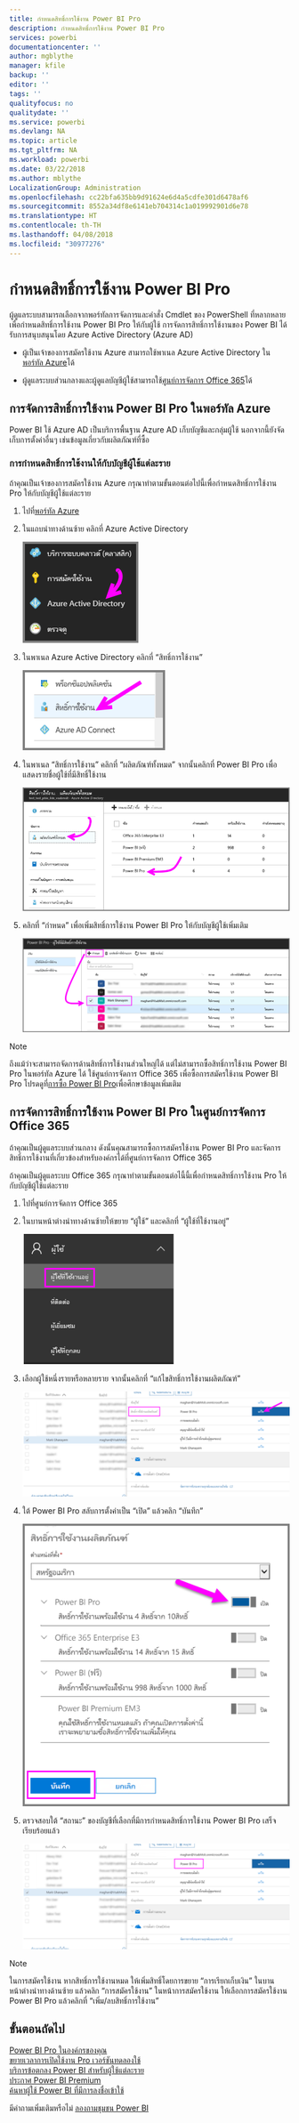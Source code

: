 ```yaml
---
title: กำหนดสิทธิ์การใช้งาน Power BI Pro
description: กำหนดสิทธิ์การใช้งาน Power BI Pro
services: powerbi
documentationcenter: ''
author: mgblythe
manager: kfile
backup: ''
editor: ''
tags: ''
qualityfocus: no
qualitydate: ''
ms.service: powerbi
ms.devlang: NA
ms.topic: article
ms.tgt_pltfrm: NA
ms.workload: powerbi
ms.date: 03/22/2018
ms.author: mblythe
LocalizationGroup: Administration
ms.openlocfilehash: cc22bfa635bb9d91624e6d4a5cdfe301d6478af6
ms.sourcegitcommit: 8552a34df8e6141eb704314c1a019992901d6e78
ms.translationtype: HT
ms.contentlocale: th-TH
ms.lasthandoff: 04/08/2018
ms.locfileid: "30977276"
---
```

# <a name="assigning-power-bi-pro-licenses"></a>กำหนดสิทธิ์การใช้งาน Power BI Pro

ผู้ดูแลระบบสามารถเลือกจากพอร์ทัลการจัดการและคำสั่ง Cmdlet ของ PowerShell ที่หลากหลายเพื่อกำหนดสิทธิ์การใช้งาน Power BI Pro ให้กับผู้ใช้ การจัดการสิทธิ์การใช้งานของ Power BI ได้รับการสนุบสนุนโดย Azure Active Directory (Azure AD)

* ผู้เป็นเจ้าของการสมัครใช้งาน Azure สามารถใช้พาเนล Azure Active Directory ใน[พอร์ทัล Azure](https://ms.portal.azure.com/#@microsoft.onmicrosoft.com/dashboard/private/39bc3cf7-31a4-43f6-954c-f2d69ca2f0)ได้ 

* ผู้ดูแลระบบส่วนกลางและผู้ดูแลบัญชีผู้ใช้สามารถใช้[ศูนย์การจัดการ Office 365](https://portal.office.com/AdminPortal/Home#/homepage)ได้

## <a name="managing-power-bi-pro-licenses-in-the-azure-portal"></a>การจัดการสิทธิ์การใช้งาน Power BI Pro ในพอร์ทัล Azure

Power BI ใช้ Azure AD เป็นบริการพื้นฐาน Azure AD เก็บบัญชีและกลุ่มผู้ใช้ นอกจากนี้ยังจัดเก็บการตั้งค่าอื่นๆ เช่นข้อมูลเกี่ยวกับผลิตภัณฑ์ที่ซื้อ

### <a name="assigning-licenses-to-individual-user-accounts"></a>การกำหนดสิทธิ์การใช้งานให้กับบัญชีผู้ใช้แต่ละราย

ถ้าคุณเป็นเจ้าของการสมัครใช้งาน Azure กรุณาทำตามขั้นตอนต่อไปนี้เพื่อกำหนดสิทธิ์การใช้งาน Pro ให้กับบัญชีผู้ใช้แต่ละราย

1. ไปที่[พอร์ทัล Azure](https://ms.portal.azure.com/#@microsoft.onmicrosoft.com/dashboard/private/39bc3cf7-31a4-43f6-954c-f2d69ca2f0) 

2. ในแถบนำทางด้านซ้าย คลิกที่ Azure Active Directory

    ![รูปภาพ](media/service-assigning-power-bi-pro-licenses/service-assigning-power-bi-pro-licenses-01.png)

3. ในพาเนล Azure Active Directory คลิกที่ “สิทธิ์การใช้งาน”

    ![รูปภาพ](media/service-assigning-power-bi-pro-licenses/service-assigning-power-bi-pro-licenses-02.png)

4. ในพาเนล “สิทธิ์การใช้งาน” คลิกที่ “ผลิตภัณฑ์ทั้งหมด” จากนั้นคลิกที่ Power BI Pro เพื่อแสดงรายชื่อผู้ใช้ที่มีสิทธิ์ใช้งาน

    ![รูปภาพ](media/service-assigning-power-bi-pro-licenses/service-assigning-power-bi-pro-licenses-03.png)

5. คลิกที่ “กำหนด” เพื่อเพิ่มสิทธิ์การใช้งาน Power BI Pro ให้กับบัญชีผู้ใช้เพิ่มเติม

    ![รูปภาพ](media/service-assigning-power-bi-pro-licenses/service-assigning-power-bi-pro-licenses-04.png)

> [!NOTE]
> ถึงแม้ว่าจะสามารถจัดการด้านสิทธิ์การใช้งานส่วนใหญ่ได้ แต่ไม่สามารถซื้อสิทธิ์การใช้งาน Power BI Pro ในพอร์ทัล Azure ได้ ใช้ศูนย์การจัดการ Office 365 เพื่อซื้อการสมัครใช้งาน Power BI Pro โปรดดูที่[การซื้อ Power BI Pro](https://docs.microsoft.com/en-us/power-bi/service-admin-purchasing-power-bi-pro)เพื่อศึกษาข้อมูลเพิ่มเติม
>

## <a name="managing-power-bi-pro-licenses-in-the-office-365-admin-center"></a>การจัดการสิทธิ์การใช้งาน Power BI Pro ในศูนย์การจัดการ Office 365

ถ้าคุณเป็นผู้ดูแลระบบส่วนกลาง ดังนั้นคุณสามารถซื้อการสมัครใช้งาน Power BI Pro และจัดการสิทธิ์การใช้งานที่เกี่ยวข้องสำหรับองค์กรได้ที่ศูนย์การจัดการ Office 365

ถ้าคุณเป็นผู้ดูแลระบบ Office 365 กรุณาทำตามขั้นตอนต่อไนี้นี้เพื่อกำหนดสิทธิ์การใช้งาน Pro ให้กับบัญชีผู้ใช้แต่ละราย

1. ไปที่ศูนย์การจัดการ Office 365

2. ในบานหน้าต่างนำทางด้านซ้ายให้ขยาย “ผู้ใช้” และคลิกที่ “ผู้ใช้ที่ใช้งานอยู่”

    ![รูปภาพ](media/service-assigning-power-bi-pro-licenses/service-assigning-power-bi-pro-licenses-05.png)

3. เลือกผู้ใช้หนึ่งรายหรือหลายราย จากนั้นคลิกที่ “แก้ไขสิทธิ์การใช้งานผลิตภัณฑ์”

    ![รูปภาพ](media/service-assigning-power-bi-pro-licenses/service-assigning-power-bi-pro-licenses-06.png)

4. ใต้ Power BI Pro สลับการตั้งค่าเป็น “เปิด” แล้วคลิก “บันทึก”

    ![รูปภาพ](media/service-assigning-power-bi-pro-licenses/service-assigning-power-bi-pro-licenses-07.png)

5. ตรวจสอบใต้ “สถานะ” ของบัญชีที่เลือกที่มีการกำหนดสิทธิ์การใช้งาน Power BI Pro เสร็จเรียบร้อยแล้ว

    ![รูปภาพ](media/service-assigning-power-bi-pro-licenses/service-assigning-power-bi-pro-licenses-08.png)

> [!NOTE]
> ในการสมัครใช้งาน หากสิทธิ์การใช้งานหมด ให้เพิ่มสิทธิ์โดยการขยาย “การเรียกเก็บเงิน” ในบานหน้าต่างนำทางด้านซ้าย แล้วคลิก “การสมัครใช้งาน” ในหน้าการสมัครใช้งาน ให้เลือกการสมัครใช้งาน Power BI Pro แล้วคลิกที่ “เพิ่ม/ลบสิทธิ์การใช้งาน”
>

## <a name="next-steps"></a>ขั้นตอนถัดไป
[Power BI Pro ในองค์กรของคุณ](service-admin-power-bi-pro-in-your-organization.md)
</br>
[ขยายเวลาการเปิดใช้งาน Pro เวอร์ชันทดลองใช้](service-extended-pro-trial.md)
</br>
[บริการข้อตกลง Power BI สำหรับผู้ใช้แต่ละราย](https://powerbi.microsoft.com/terms-of-service/)
</br>
[ประกาศ Power BI Premium](https://aka.ms/pbipremium-announcement)
</br>
[ค้นหาผู้ใช้ Power BI ที่มีการลงชื่อเข้าใช้](service-admin-access-usage.md)

มีคำถามเพิ่มเติมหรือไม่ [ลองถามชุมชน Power BI](https://community.powerbi.com/)